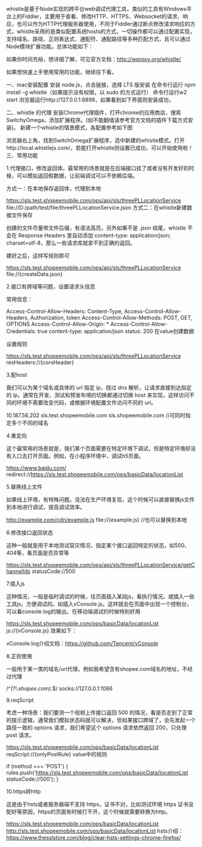 whistle是基于Node实现的跨平台web调试代理工具，类似的工具有Windows平台上的Fiddler，主要用于查看、修改HTTP、HTTPS、Websocket的请求、响应，也可以作为HTTP代理服务器使用，不同于Fiddler通过断点修改请求响应的方式，whistle采用的是类似配置系统hosts的方式，一切操作都可以通过配置实现，支持域名、路径、正则表达式、通配符、通配路径等多种匹配方式，且可以通过Node模块扩展功能。总体功能如下：



如果你时间充裕，想详细了解，可见官方文档：http://wproxy.org/whistle/

如果想快速上手使用常用的功能，继续往下看。

一、mac安装配置
安装 node.js，点击链接，选择 LTS 版安装
在命令行运行 npm install -g whistle（如果提示没有权限，以 sudo 的方式运行）
命令行运行w2 start
浏览器运行http://127.0.0.1:8899，如果看到如下界面则安装成功，

二、whistle 的代理
安装Chrome代理插件，打开chrome的应用商店，搜索SwitchyOmega，添加扩展程序。(如不能翻墙请参考官方文档的插件下载方式安装)。
新建一个whistle的情景模式，各配置参考如下图

浏览器右上角，找到SwitchOmega扩展程序，选中新建的whistle模式。打开http://local.whistlejs.com/，若能打开whistle则设置已成功，可以开始使用啦！
三、常用功能


1.代理接口，修改返回体。最常用的场景就是在后端接口挂了或者没有开发好的时候，可以模拟返回假数据，让前端调试可以不依赖后端。

方式一：在本地保存返回体，代理到本地

https://sls.test.shopeemobile.com/ops/api/sls/threePLLocationService file://D:/path/test/file/threePLLocationService.json
方式二：在whistle新建数据文件保存



创建的文件尽量带文件后缀，有语法高亮，另外如果不是 .json 结尾，whistle 不会在 Response Headers 里自动添加 content-type: application/json; charset=utf-8，那么一些请求库就拿不到正确的返回。

建好之后，这样写规则即可

https://sls.test.shopeemobile.com/ops/api/sls/threePLLocationService file://{createData.json}


2.接口有跨域等问题，设置请求头信息

常用信息：

Access-Control-Allow-Headers: Content-Type, Access-Control-Allow-Headers, Authorization, token
Access-Control-Allow-Methods: POST, GET, OPTIONS
Access-Control-Allow-Origin: *
Access-Control-Allow-Credentials: true
content-type: application/json
status: 200
在value创建数据



设置规则

https://sls.test.shopeemobile.com/ops/api/sls/threePLLocationService resHeaders://{corsHeader}


3.配host

我们可以为某个域名或具体的 url 指定 ip，绕过 dns 解析，让请求直接到达指定的 ip。通常在开发、测试和预发布境的切换都通过切换 host 来实现，这样访问不同的环境不需要改变代码，或根据环境配置文件访问不同的 url。

10.187.56.202 sls.test.shopeemobile.com sls.shopeemobile.com  //可同时指定多个不同的域名


4.重定向

这个最常用的场景就是，我们某个页面需要在特定环境下调试，但是特定环境却没有入口去打开页面。例如，在小程序环境中，调试h5页面。

https://www.baidu.com/ redirect://https://sls.test.shopeemobile.com/ops/basicData/locationList


5.替换线上文件

如果线上环境，有特殊问题。没法在生产环境复现，这个时候可以直接替换js文件到本地进行调试，提高调试效率。

http://example.com/cdn/example.js file://{example.js}  //也可以替换到本地


6.修改接口返回状态

这种一般就是用于本地测试容灾情况，指定某个接口返回特定的状态，如500、404等，看页面是否异常等

https://sls.test.shopeemobile.com/ops/api/sls/threePLLocationService/getChannelIds statusCode://500


7.插入js

这种情况，一般是临时调试的时候，往页面插入某段js，看执行情况。或插入一些工具js，方便调试的。如插入vConsole.js。这样就会在页面中出现一个控制台，可以看console.log的输出。在移动端调试的时候特别好用

https://sls.test.shopeemobile.com/ops/basicData/locationList js://{vConsole.js}
效果如下：



vConsole.log介绍文档：https://github.com/Tencent/vConsole



8.正则使用

一般用于某一类的域名/url代理，例如我希望含有shopee.com域名的地址，不经过代理

/^(?!.*shopee.com).*$/ socks://127.0.0.1:1086


9.reqScript

考虑一种场景：我们要测一个视频上传接口返回 500 的情况，看是否走到了正常的提示逻辑，通常我们模拟状态码就可以解决，但如果接口跨域了，会先发起一个路径一致的 options 请求，我们希望这个 options 请求依然返回 200，只处理 post 请求。

https://sls.test.shopeemobile.com/ops/basicData/locationList reqScript://{onlyPostRule}
value中的规则

if (method === 'POST') {
    rules.push('https://sls.test.shopeemobile.com/ops/basicData/locationList statusCode://500');
}


10.https转http

这是由于hsts或者服务器端不支持 https，证书不对，比如测试环境 https 证书没配好等原因，https的页面有时候打不开，这个时候就需要转换为http。

https://sls.test.shopeemobile.com/ops/basicData/locationList http://sls.test.shopeemobile.com/ops/basicData/locationList
hsts介绍：https://www.thesslstore.com/blog/clear-hsts-settings-chrome-firefox/

